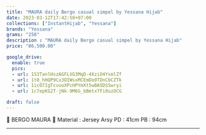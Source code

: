 ```yaml
---
title: "MAURA daily Bergo casual simpel by Yessana Hijab"
date: 2023-03-12T17:42:58+07:00
collections: ["InstantHijab", "Yessana"]
brands: "Yessana"
grams: "250"
description : "MAURA daily Bergo casual simpel by Yessana Hijab"
price: "86,500.00"

google_drive:
  enable: true
  pics:
  - url: 1S3TanlHszAGFLVG3MqD-4XziO4YsmlZf
  - url: 1t0_hHQP9Cx3DIWsxMCEmDo0TDnCbCZTk
  - url: 1icO7IgTcvuoXPcHPYmXt5wBA5DSSwryi
  - url: 1c7epKG2T-jNk-9M6G_bBmtxTFi0uzOCG

draft: false
---
```


🦋 BERGO MAURA 🦋
Material : Jersey Arsy
PD    : 41cm
PB     : 94cm

-----------      
  
